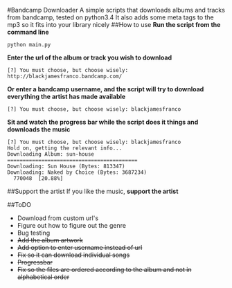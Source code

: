 #Bandcamp Downloader
A simple scripts that downloads albums and tracks from bandcamp, tested on python3.4
It also adds some meta tags to the mp3 so it fits into your library nicely
##How to use
**Run the script from the command line**
```shell
python main.py
```
**Enter the url of the album or track you wish to download**
```shell
[?] You must choose, but choose wisely: http://blackjamesfranco.bandcamp.com/
```
**Or enter a bandcamp username, and the script will try to download everything the artist has made available**
```shell
[?] You must choose, but choose wisely: blackjamesfranco
```
**Sit and watch the progress bar while the script does it things and downloads the music**
```shell
[?] You must choose, but choose wisely: blackjamesfranco
Hold on, getting the relevant info...
Downloading Album: sun-house
==========================================
Downloading: Sun House (Bytes: 813347)
Downloading: Naked by Choice (Bytes: 3687234)
  770048  [20.88%]
```

##Support the artist
If you like the music, **support the artist**

##ToDO
* Download from custom url's
* Figure out how to figure out the genre
* Bug testing
* <del>Add the album artwork</del>
* <del>Add option to enter username instead of url</del>
* <del>Fix so it can download individual songs</del>
* <del>Progressbar</del>
* <del>Fix so the files are ordered according to the album and not in alphabetical order</del>
